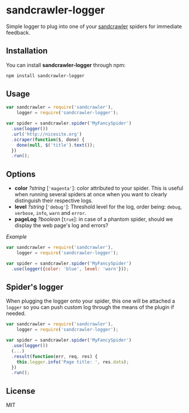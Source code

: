 # sandcrawler-logger

Simple logger to plug into one of your [sandcrawler](http://medialab.github.io/sandcrawler/) spiders for immediate feedback.

## Installation

You can install **sandcrawler-logger** through npm:

```bash
npm install sandcrawler-logger
```

## Usage

```js
var sandcrawler = require('sandcrawler'),
    logger = require('sandcrawler-logger');

var spider = sandcrawler.spider('MyFancySpider')
  .use(logger())
  .url('http://nicesite.org')
  .scraper(function($, done) {
    done(null, $('title').text());
  })
  .run();
```

## Options

* **color** *?string* [`'magenta'`]: color attributed to your spider. This is useful when running several spiders at once when you want to clearly distinguish their respective logs.
* **level** *?string* [`'debug'`]: Threshold level for the log, order being: `debug`, `verbose`, `info`, `warn` and `error`.
* **pageLog** *?boolean* [`true`]: in case of a phantom spider, should we display the web page's log and errors?

*Example*

```js
var sandcrawler = require('sandcrawler'),
    logger = require('sandcrawler-logger');

var spider = sandcrawler.spider('MyFancySpider')
  .use(logger({color: 'blue', level: 'warn'}));
```

## Spider's logger

When plugging the logger onto your spider, this one will be attached a `logger` so you can push custom log through the means of the plugin if needed.

```js
var sandcrawler = require('sandcrawler'),
    logger = require('sandcrawler-logger');

var spider = sandcrawler.spider('MyFancySpider')
  .use(logger())
  (...)
  .result(function(err, req, res) {
    this.logger.info('Page title: ', res.data);
  })
  .run();
```

## License

MIT
